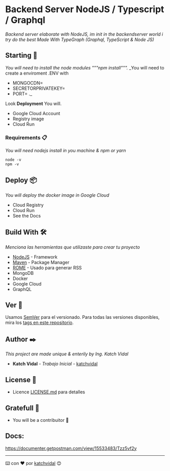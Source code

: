 # Backend Server NodeJS / Typescript / Graphql

_Backend server elaborate with NodeJS, im init in the backendserver world i try do the best_
_Made With TypeGraph (Graphql, TypeScript & Node JS)_

## Starting 🚀

_You will need to install the node modules """npm install"""._
\_You will need to create a enviroment .ENV with

- MONGOCDN=
- SECRETORPRIVATEKEY=
- PORT=
  .\_

Look **Deployment** You will.

- Google Cloud Account
- Registry image
- Cloud Run

### Requirements 📋

_You will need nodejs install in you machine & npm or yarn_

```
node -v
npm -v
```

## Deploy 📦

_You will deploy the docker image in Google Cloud_

- Cloud Registry
- Cloud Run
- See the Docs

## Build With 🛠️

_Menciona las herramientas que utilizaste para crear tu proyecto_

- [NodeJS](https://nodejs.org/es/) - Framework
- [Maven](https://www.npmjs.com/) - Package Manager
- [ROME](https://rometools.github.io/rome/) - Usado para generar RSS
- MongoDB
- Docker
- Google Cloud
- GraphQL

## Ver 📌

Usamos [SemVer](http://semver.org/) para el versionado. Para todas las versiones disponibles, mira los [tags en este repositorio](https://github.com/katchvidal/RestServer/releases/tag/V.3.0.0).

## Author ✒️

_This project are made unique & enterily by Ing. Katch Vidal_

- **Katch Vidal** - _Trabajo Inicial_ - [katchvidal](https://github.com/katchvidal)

## License 📄

- Licence [LICENSE.md](LICENSE.md) para detalles

## Gratefull 🎁

- You will be a contribuitor 📢

## Docs:

https://documenter.getpostman.com/view/15533483/Tzz5vf2y

---

⌨️ con ❤️ por [katchvidal](https://github.com/katchvidal) 😊
